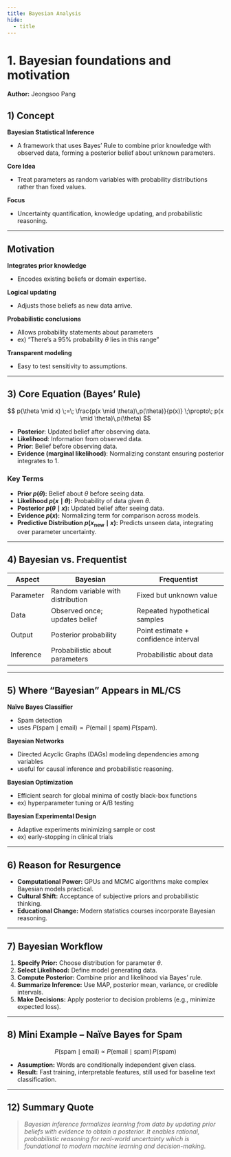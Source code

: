 ```yaml
---
title: Bayesian Analysis
hide:
  - title
---
```

# **1. Bayesian foundations and motivation**
**Author:** Jeongsoo Pang  

## **1) Concept**
**Bayesian Statistical Inference** 

- A framework that uses Bayes’ Rule to combine prior knowledge with observed data, forming a posterior belief about unknown parameters.
  
**Core Idea**

- Treat parameters as random variables with probability distributions rather than fixed values.
 
**Focus**

- Uncertainty quantification, knowledge updating, and probabilistic reasoning.  

---

## **Motivation**
**Integrates prior knowledge**

- Encodes existing beliefs or domain expertise.  

**Logical updating**

- Adjusts those beliefs as new data arrive.  

**Probabilistic conclusions**

- Allows probability statements about parameters
- ex) “There’s a 95% probability $\theta$ lies in this range”

**Transparent modeling**

- Easy to test sensitivity to assumptions.  

---

## **3) Core Equation (Bayes’ Rule)**
$$
p(\theta \mid x) \;=\; \frac{p(x \mid \theta)\,p(\theta)}{p(x)} \;\propto\; p(x \mid \theta)\,p(\theta)
$$

- **Posterior**: Updated belief after observing data.  
- **Likelihood**: Information from observed data.  
- **Prior**: Belief before observing data.  
- **Evidence (marginal likelihood)**: Normalizing constant ensuring posterior integrates to 1.  

### **Key Terms**
- **Prior $p(\theta)$:** Belief about $\theta$ before seeing data.  
- **Likelihood $p(x \mid \theta)$:** Probability of data given $\theta$.  
- **Posterior $p(\theta \mid x)$:** Updated belief after seeing data.  
- **Evidence $p(x)$:** Normalizing term for comparison across models.  
- **Predictive Distribution $p(x_{\text{new}} \mid x)$:** Predicts unseen data, integrating over parameter uncertainty.  

---
## **4) Bayesian vs. Frequentist**
| **Aspect** | **Bayesian** | **Frequentist** |
|-------------|---------------|----------------|
| Parameter | Random variable with distribution | Fixed but unknown value |
| Data | Observed once; updates belief | Repeated hypothetical samples |
| Output | Posterior probability | Point estimate + confidence interval |
| Inference | Probabilistic about parameters | Probabilistic about data |

---

## **5) Where “Bayesian” Appears in ML/CS**
**Naïve Bayes Classifier** 

- Spam detection
- uses $P(\text{spam} \mid \text{email}) \propto P(\text{email} \mid \text{spam})\,P(\text{spam})$.  

**Bayesian Networks**

- Directed Acyclic Graphs (DAGs) modeling dependencies among variables
- useful for causal inference and probabilistic reasoning.  

**Bayesian Optimization** 

- Efficient search for global minima of costly black-box functions
- ex) hyperparameter tuning or A/B testing

**Bayesian Experimental Design**

- Adaptive experiments minimizing sample or cost
- ex) early-stopping in clinical trials

---

## **6) Reason for Resurgence**
- **Computational Power:** GPUs and MCMC algorithms make complex Bayesian models practical.  
- **Cultural Shift:** Acceptance of subjective priors and probabilistic thinking.  
- **Educational Change:** Modern statistics courses incorporate Bayesian reasoning.  


---

## **7) Bayesian Workflow**
1. **Specify Prior:** Choose distribution for parameter $\theta$.  
2. **Select Likelihood:** Define model generating data.  
3. **Compute Posterior:** Combine prior and likelihood via Bayes’ rule.  
4. **Summarize Inference:** Use MAP, posterior mean, variance, or credible intervals.  
5. **Make Decisions:** Apply posterior to decision problems (e.g., minimize expected loss).  

---

## **8) Mini Example – Naïve Bayes for Spam**
$$
P(\text{spam} \mid \text{email})
\;\propto\;
P(\text{email} \mid \text{spam})\,P(\text{spam})
$$

- **Assumption:** Words are conditionally independent given class.  
- **Result:** Fast training, interpretable features, still used for baseline text classification.  

---

## **12) Summary Quote**
> *Bayesian inference formalizes learning from data by updating prior beliefs with evidence to obtain a posterior. It enables rational, probabilistic reasoning for real-world uncertainty which is foundational to modern machine learning and decision-making.*

